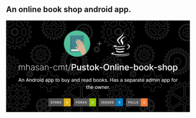 ## An online book shop android app.

<p>
<img src="Pustok-Online-book-shop.png" alt="Pustok Social Preview"/>
</p>
